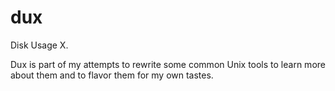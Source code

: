 # dux

Disk Usage X.

Dux is part of my attempts to rewrite some common Unix tools to learn more
about them and to flavor them for my own tastes.